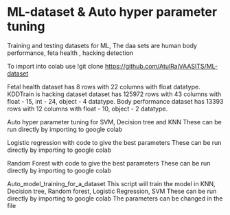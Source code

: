 # ML-dataset & Auto hyper parameter tuning
Training and testing datasets for ML, The daa sets are human body performance, feta health , hacking detection

To import into colab use
!git clone https://github.com/AtulRajVAASITS/ML-dataset

Fetal health dataset has 8 rows with 22 columns with float datatype.
KDDTrain is hacking dataset dataset has 125972 rows with 43 columns with float - 15, int - 24, object - 4 datatype.
Body performance dataset has 13393 rows with 12 columns with float - 10, object - 2 datatype.

Auto hyper parameter tuning for SVM, Decision tree and KNN
These can be run directly by importing to google colab

Logistic regression with code to give the best parameters
These can be run directly by importing to google colab

Random Forest with code to give the best parameters
These can be run directly by importing to google colab

Auto_model_training_for_a_dataset
This script will train the model in KNN, Decision tree, Random forest, Logistic Regression, SVM
These can be run directly by importing to google colab
The parameters can be changed in the file
